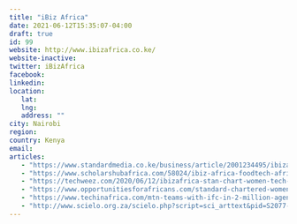 ```yaml
---
title: "iBiz Africa"
date: 2021-06-12T15:35:07-04:00
draft: true
id: 99
website: http://www.ibizafrica.co.ke/
website-inactive: 
twitter: iBizAfrica
facebook: 
linkedin: 
location: 
   lat: 
   lng: 
   address: ""
city: Nairobi
region: 
country: Kenya
email: 
articles:
   - "https://www.standardmedia.co.ke/business/article/2001234495/ibizafrica-at-strathmore-university-on-the-verge-of-becoming-kenya-s-silicon-savannah"
   - "https://www.scholarshubafrica.com/58024/ibiz-africa-foodtech-africa-accelarator-startups/"
   - "https://techweez.com/2020/06/12/ibizafrica-stan-chart-women-tech-startups/"
   - "https://www.opportunitiesforafricans.com/standard-chartered-women-in-technology-incubation-program-2020/"
   - "https://www.techinafrica.com/mtn-teams-with-ifc-in-2-million-agent-recruitment-drive-for-momo-service/"
   - "http://www.scielo.org.za/scielo.php?script=sci_arttext&pid=S2077-72132020000200004"
---
```


